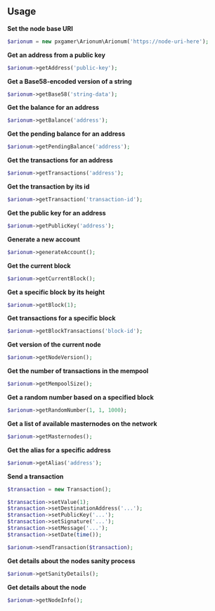 ## Usage

**Set the node base URI**

```php
$arionum = new pxgamer\Arionum\Arionum('https://node-uri-here');
```

**Get an address from a public key**

```php
$arionum->getAddress('public-key');
```

**Get a Base58-encoded version of a string**

```php
$arionum->getBase58('string-data');
```

**Get the balance for an address**

```php
$arionum->getBalance('address');
```

**Get the pending balance for an address**

```php
$arionum->getPendingBalance('address');
```

**Get the transactions for an address**

```php
$arionum->getTransactions('address');
```

**Get the transaction by its id**

```php
$arionum->getTransaction('transaction-id');
```

**Get the public key for an address**

```php
$arionum->getPublicKey('address');
```

**Generate a new account**

```php
$arionum->generateAccount();
```

**Get the current block**

```php
$arionum->getCurrentBlock();
```

**Get a specific block by its height**

```php
$arionum->getBlock(1);
```

**Get transactions for a specific block**

```php
$arionum->getBlockTransactions('block-id');
```

**Get version of the current node**

```php
$arionum->getNodeVersion();
```

**Get the number of transactions in the mempool**

```php
$arionum->getMempoolSize();
```

**Get a random number based on a specified block**

```php
$arionum->getRandomNumber(1, 1, 1000);
```

**Get a list of available masternodes on the network**

```php
$arionum->getMasternodes();
```

**Get the alias for a specific address**

```php
$arionum->getAlias('address');
```

**Send a transaction**

```php
$transaction = new Transaction();

$transaction->setValue(1);
$transaction->setDestinationAddress('...'); 
$transaction->setPublicKey('...');
$transaction->setSignature('...');
$transaction->setMessage('...');
$transaction->setDate(time());

$arionum->sendTransaction($transaction);
```

**Get details about the nodes sanity process**

```php
$arionum->getSanityDetails();
```

**Get details about the node**

```php
$arionum->getNodeInfo();
```